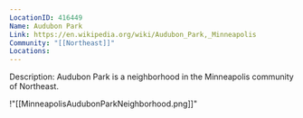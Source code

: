```yaml
---
LocationID: 416449
Name: Audubon Park
Link: https://en.wikipedia.org/wiki/Audubon_Park,_Minneapolis 
Community: "[[Northeast]]"
Locations: 
---
```


Description:
Audubon Park is a neighborhood in the Minneapolis community of Northeast.


!"[[MinneapolisAudubonParkNeighborhood.png]]"